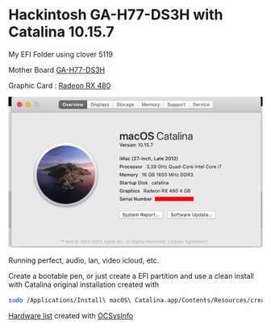 # Hackintosh GA-H77-DS3H with Catalina 10.15.7

My EFI Folder using clover 5119

Mother Board [GA-H77-DS3H](https://www.gigabyte.com/br/Motherboard/GA-H77-DS3H-rev-10/)

Graphic Card : [Radeon RX 480](https://www.amd.com/pt/support/graphics/radeon-400-series/radeon-rx-400-series/radeon-rx-480)

![about](./about_catalina.png)

Running perfect, audio, lan, video icloud, etc.

Create a bootable pen, or just create a EFI partition and use a clean install with Catalina original installation created with

```sh
sudo /Applications/Install\ macOS\ Catalina.app/Contents/Resources/createinstallmedia --volume /Volumes/MyVolume

```

[Hardware list](./hardware_list.txt) created with [OCSysInfo](https://github.com/KernelWanderers/OCSysInfo)
